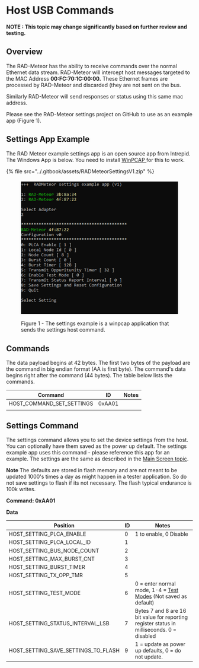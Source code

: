 # Host USB Commands

**NOTE : This topic may change significantly based on further review and testing.**

## Overview

The RAD-Meteor has the ability to receive commands over the normal Ethernet data stream. RAD-Meteor will intercept host messages targeted to the MAC Address **00:FC:70:1C:00:00.** These Ethernet frames are processed by RAD-Meteor and discarded (they are not sent on the bus.

Similarly RAD-Meteor will send responses or status using this same mac address.

Please see the RAD-Meteor settings project on GitHub to use as an example app (Figure 1).&#x20;

## Settings App Example

The RAD Meteor example settings app is an open source app from Intrepid. The Windows App is below. You need to install [WinPCAP ](https://www.winpcap.org/install/)for this to work.

{% file src="../.gitbook/assets/RADMeteorSettingsV1.zip" %}

<figure><img src="../.gitbook/assets/settings_app.png" alt=""><figcaption><p>Figure 1 - The settings example is a winpcap application that sends the settings host command.</p></figcaption></figure>

## Commands

The data payload begins at 42 bytes. The first two bytes of the payload are the command in big endian format (AA is first byte).  The command's data begins right after the command (44 bytes). The table below lists the commands.

| Command                      | ID     | Notes |
| ---------------------------- | ------ | ----- |
| HOST\_COMMAND\_SET\_SETTINGS | 0xAA01 |       |
|                              |        |       |



## Settings Command

The settings command allows you to set the device settings from the host. You can optionally have them saved as the power up default. The settings example app uses this command - please reference this app for an example. The settings are the same as described in the [Main Screen topic](../display-main-screen/).

**Note** The defaults are stored in flash memory and are not meant to be updated 1000's times a day as might happen in a tester application. So do not save settings to flash if its not necessary. The flash typical endurance is 100k writes.

**Command: 0xAA01**

**Data**

| Position                                 | ID | Notes                                                                                        |
| ---------------------------------------- | -- | -------------------------------------------------------------------------------------------- |
| HOST\_SETTING\_PLCA\_ENABLE              | 0  | 1 to enable, 0 Disable                                                                       |
| HOST\_SETTING\_PLCA\_LOCAL\_ID           | 1  |                                                                                              |
| HOST\_SETTING\_BUS\_NODE\_COUNT          | 2  |                                                                                              |
| HOST\_SETTING\_MAX\_BURST\_CNT           | 3  |                                                                                              |
| HOST\_SETTING\_BURST\_TIMER              | 4  |                                                                                              |
| HOST\_SETTING\_TX\_OPP\_TMR              | 5  |                                                                                              |
| HOST\_SETTING\_TEST\_MODE                | 6  | 0 = enter normal mode, 1-4 = [Test Modes](../10baset1s-test-modes.md) (Not saved as default) |
| HOST\_SETTING\_STATUS\_INTERVAL\_LSB     | 7  | Bytes 7 and 8 are 16 bit value for reporting register status in milliseconds. 0 = disabled   |
| HOST\_SETTING\_SAVE\_SETTINGS\_TO\_FLASH | 9  | 1 = update as power up defaults, 0 = do not update.                                          |

